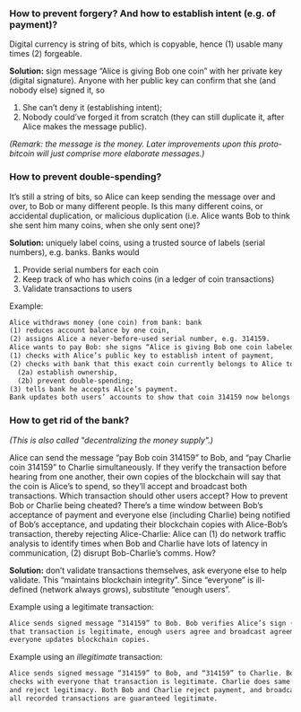 ### How to prevent forgery? And how to establish intent (e.g. of payment)?

Digital currency is string of bits, which is copyable, hence (1) usable many times (2) forgeable.

**Solution:** sign message “Alice is giving Bob one coin” with her private key (digital signature). Anyone with her 
public key can confirm that she (and nobody else) signed it, so 

1. She can’t deny it (establishing intent); 
2. Nobody could’ve forged it from scratch (they can still duplicate it, after Alice makes the message public). 

_(Remark: the message is the money. Later improvements upon this proto-bitcoin will just comprise more elaborate messages.)_

### How to prevent double-spending?

It’s still a string of bits, so Alice can keep sending the message over and over, to Bob or many different 
people. Is this many different coins, or accidental duplication, or malicious duplication (i.e. Alice wants Bob to think 
she sent him many coins, when she only sent one)?

**Solution:** uniquely label coins, using a trusted source of labels (serial numbers), e.g. banks. Banks would

1.	Provide serial numbers for each coin
2.	Keep track of who has which coins (in a ledger of coin transactions)
3.	Validate transactions to users

Example: 

```markdown
Alice withdraws money (one coin) from bank: bank 
(1) reduces account balance by one coin, 
(2) assigns Alice a never-before-used serial number, e.g. 314159. 
Alice wants to pay Bob: she signs “Alice is giving Bob one coin labeled 314159” with private key. Bob 
(1) checks with Alice’s public key to establish intent of payment, 
(2) checks with bank that this exact coin currently belongs to Alice to 
  (2a) establish ownership, 
  (2b) prevent double-spending; 
(3) tells bank he accepts Alice’s payment. 
Bank updates both users’ accounts to show that coin 314159 now belongs to Bob, not Alice.
```

### How to get rid of the bank? 

_(This is also called "decentralizing the money supply".)_

Alice can send the message “pay Bob coin 314159” to Bob, and “pay Charlie coin 314159” to Charlie simultaneously. 
If they verify the transaction before hearing from one another, their own copies of the blockchain will say that 
the coin is Alice’s to spend, so they’ll accept and broadcast both transactions. Which transaction should other users 
accept? How to prevent Bob or Charlie being cheated? There’s a time window between Bob’s acceptance of payment and 
everyone else (including Charlie) being notified of Bob’s acceptance, and updating their blockchain copies with 
Alice-Bob’s transaction, thereby rejecting Alice-Charlie: Alice can (1) do network traffic analysis to identify times 
when Bob and Charlie have lots of latency in communication, (2) disrupt Bob-Charlie’s comms. How?

**Solution:** don’t validate transactions themselves, ask everyone else to help validate. This “maintains blockchain 
integrity”. Since “everyone” is ill-defined (network always grows), substitute “enough users”.

Example using a legitimate transaction: 

```markdown
Alice sends signed message “314159” to Bob. Bob verifies Alice’s sign (intent to pay), checks with enough users 
that transaction is legitimate, enough users agree and broadcast agreement, Bob accepts payment and tells everyone, 
everyone updates blockchain copies.
```

Example using an _illegitimate_ transaction: 

```markdown
Alice sends signed message “314159” to Bob, and “314159” to Charlie. Bob verifies Alice’s sign (intent to pay), 
checks with everyone that transaction is legitimate. Charlie does same. Enough users notice conflicting transactions, 
and reject legitimacy. Both Bob and Charlie reject payment, and broadcast rejection. No one’s blockchain is updated: 
all recorded transactions are guaranteed legitimate.
```
